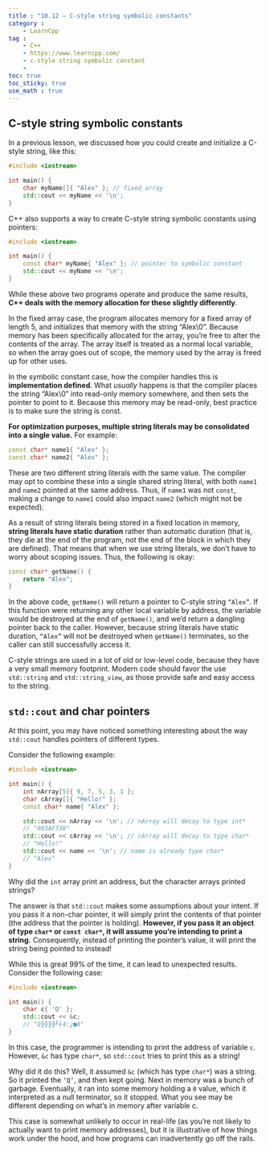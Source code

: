 ```yaml
---
title : "10.12 — C-style string symbolic constants"
category :
    - LearnCpp
tag : 
    - C++
    - https://www.learncpp.com/
    - c-style string symbolic constant
    - 
toc: true  
toc_sticky: true 
use_math : true
---
```



## C-style string symbolic constants

In a previous lesson, we discussed how you could create and initialize a C-style string, like this:

```c++
#include <iostream>

int main() {
    char myName[]{ "Alex" }; // fixed array
    std::cout << myName << '\n';
}
```

C++ also supports a way to create C-style string symbolic constants using pointers:

```c++
#include <iostream>

int main() {
    const char* myName{ "Alex" }; // pointer to symbolic constant
    std::cout << myName << '\n';
}
```

While these above two programs operate and produce the same results, **C++ deals with the memory allocation for these slightly differently**.

In the fixed array case, the program allocates memory for a fixed array of length 5, and initializes that memory with the string “Alex\0”. Because memory has been specifically allocated for the array, you’re free to alter the contents of the array. The array itself is treated as a normal local variable, so when the array goes out of scope, the memory used by the array is freed up for other uses.

In the symbolic constant case, how the compiler handles this is **implementation defined**. What *usually* happens is that the compiler places the string “Alex\0” into read-only memory somewhere, and then sets the pointer to point to it. Because this memory may be read-only, best practice is to make sure the string is const.

**For optimization purposes, multiple string literals may be consolidated into a single value.** For example:

```c++
const char* name1{ "Alex" };
const char* name2{ "Alex" };
```

These are two different string literals with the same value. The compiler may opt to combine these into a single shared string literal, with both `name1` and `name2` pointed at the same address. Thus, if `name1` was not `const`, making a change to `name1` could also impact `name2` (which might not be expected).

As a result of string literals being stored in a fixed location in memory, **string literals have static duration** rather than automatic duration (that is, they die at the end of the program, not the end of the block in which they are defined). That means that when we use string literals, we don’t have to worry about scoping issues. Thus, the following is okay:

```c++
const char* getName() {
    return "Alex";
}
```

In the above code, `getName()` will return a pointer to C-style string `“Alex”`. If this function were returning any other local variable by address, the variable would be destroyed at the end of `getName()`, and we’d return a dangling pointer back to the caller. However, because string literals have static duration, `“Alex”` will not be destroyed when `getName()` terminates, so the caller can still successfully access it.

C-style strings are used in a lot of old or low-level code, because they have a very small memory footprint. Modern code should favor the use `std::string` and `std::string_view`, as those provide safe and easy access to the string.


## `std::cout` and char pointers

At this point, you may have noticed something interesting about the way `std::cout` handles pointers of different types.

Consider the following example:

```c++
#include <iostream>

int main() {
    int nArray[5]{ 9, 7, 5, 3, 1 };
    char cArray[]{ "Hello!" };
    const char* name{ "Alex" };

    std::cout << nArray << '\n'; // nArray will decay to type int*
    // "003AF738"
    std::cout << cArray << '\n'; // cArray will decay to type char*
    // "Hello!"
    std::cout << name << '\n'; // name is already type char*
    // "Alex"
}
```

Why did the `int` array print an address, but the character arrays printed strings?

The answer is that `std::cout` makes some assumptions about your intent. If you pass it a non-char pointer, it will simply print the contents of that pointer (the address that the pointer is holding). **However, if you pass it an object of type `char*` or `const char*`, it will assume you’re intending to print a string.** Consequently, instead of printing the pointer’s value, it will print the string being pointed to instead!

While this is great 99% of the time, it can lead to unexpected results. Consider the following case:

```c++
#include <iostream>

int main() {
    char c{ 'Q' };
    std::cout << &c;
    // "Q╠╠╠╠╜╡4;¿■A"
}
```

In this case, the programmer is intending to print the address of variable `c`. However, `&c` has type `char*`, so `std::cout` tries to print this as a string!

Why did it do this? Well, it assumed `&c` (which has type `char*`) was a string. So it printed the `‘Q’`, and then kept going. Next in memory was a bunch of garbage. Eventually, it ran into some memory holding a `0` value, which it interpreted as a null terminator, so it stopped. What you see may be different depending on what’s in memory after variable c.

This case is somewhat unlikely to occur in real-life (as you’re not likely to actually want to print memory addresses), but it is illustrative of how things work under the hood, and how programs can inadvertently go off the rails.